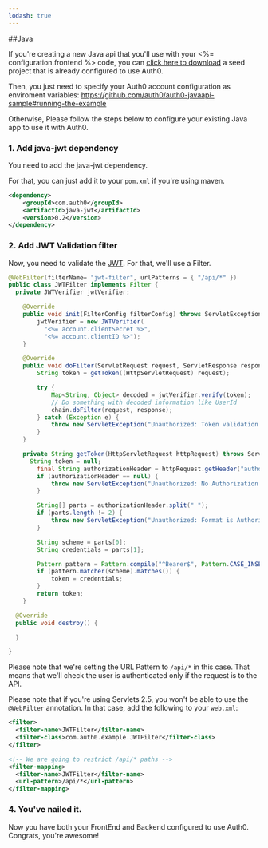 ```yaml
---
lodash: true
---
```


##Java

If you're creating a new Java api that you'll use with your <%= configuration.frontend %> code, you can [click here to download](https://github.com/auth0/auth0-javaapi-sample/archive/master.zip) a seed project that is already configured to use Auth0.

Then, you just need to specify your Auth0 account configuration as enviroment variables: https://github.com/auth0/auth0-javaapi-sample#running-the-example

Otherwise, Please follow the steps below to configure your existing Java app to use it with Auth0.

### 1. Add java-jwt dependency

You need to add the java-jwt dependency.

For that, you can just add it to your `pom.xml` if you're using maven.

````xml
<dependency>
    <groupId>com.auth0</groupId>
    <artifactId>java-jwt</artifactId>
    <version>0.2</version>
</dependency>
````

### 2. Add JWT Validation filter

Now, you need to validate the [JWT](https://docs.auth0.com/jwt). For that, we'll use a Filter.

````java
@WebFilter(filterName= "jwt-filter", urlPatterns = { "/api/*" })
public class JWTFilter implements Filter {
  private JWTVerifier jwtVerifier;

    @Override
    public void init(FilterConfig filterConfig) throws ServletException {
        jwtVerifier = new JWTVerifier(
          "<%= account.clientSecret %>",
          "<%= account.clientID %>");
    }

    @Override
    public void doFilter(ServletRequest request, ServletResponse response, FilterChain chain) throws IOException, ServletException {
        String token = getToken((HttpServletRequest) request);

        try {
            Map<String, Object> decoded = jwtVerifier.verify(token);
            // Do something with decoded information like UserId
            chain.doFilter(request, response);
        } catch (Exception e) {
            throw new ServletException("Unauthorized: Token validation failed", e);
        }
    }

    private String getToken(HttpServletRequest httpRequest) throws ServletException {
      String token = null;
        final String authorizationHeader = httpRequest.getHeader("authorization");
        if (authorizationHeader == null) {
            throw new ServletException("Unauthorized: No Authorization header was found");
        }

        String[] parts = authorizationHeader.split(" ");
        if (parts.length != 2) {
            throw new ServletException("Unauthorized: Format is Authorization: Bearer [token]");
        }

        String scheme = parts[0];
        String credentials = parts[1];

        Pattern pattern = Pattern.compile("^Bearer$", Pattern.CASE_INSENSITIVE);
        if (pattern.matcher(scheme).matches()) {
            token = credentials;
        }
        return token;
    }

  @Override
  public void destroy() {

  }

}
````

Please note that we're setting the URL Pattern to `/api/*` in this case. That means that we'll check the user is authenticated only if the request is to the API.

Please note that if you're using Servlets 2.5, you won't be able to use the `@WebFilter` annotation. In that case, add the following to your `web.xml`:

````xml
<filter>
  <filter-name>JWTFilter</filter-name>
  <filter-class>com.auth0.example.JWTFilter</filter-class>
</filter>

<!-- We are going to restrict /api/* paths -->
<filter-mapping>
  <filter-name>JWTFilter</filter-name>
  <url-pattern>/api/*</url-pattern>
</filter-mapping>
````


### 4. You've nailed it.

Now you have both your FrontEnd and Backend configured to use Auth0. Congrats, you're awesome!
